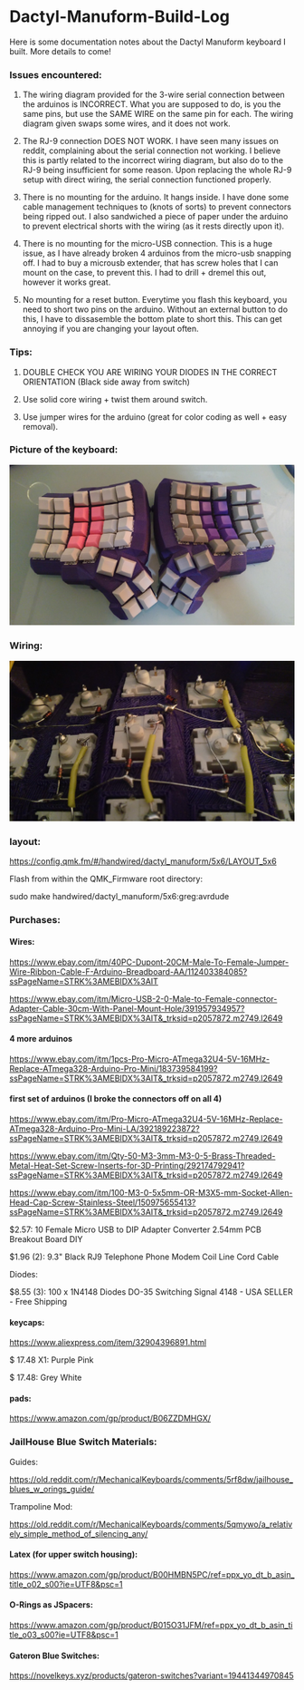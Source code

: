 # Dactyl-Manuform-Build-Log
Here is some documentation notes about the Dactyl Manuform keyboard I built. More details to come!

### Issues encountered:

1) The wiring diagram provided for the 3-wire serial connection between the arduinos is INCORRECT. What you are supposed to do, is you the same pins, but use the SAME WIRE on the same pin for each. The wiring diagram given swaps some wires, and it does not work.

2) The RJ-9 connection DOES NOT WORK. I have seen many issues on reddit, complaining about the serial connection not working. I believe this is partly related to the incorrect wiring diagram, but also do to the RJ-9 being insufficient for some reason. Upon replacing the whole RJ-9 setup with direct wiring, the serial connection functioned properly.

3) There is no mounting for the arduino. It hangs inside. I have done some cable management techniques to (knots of sorts) to prevent connectors being ripped out. I also sandwiched a piece of paper under the arduino to prevent electrical shorts with the wiring (as it rests directly upon it).

4) There is no mounting for the micro-USB connection. This is a huge issue, as I have already broken 4 arduinos from the micro-usb snapping off. I had to buy a microusb extender, that has screw holes that I can mount on the case, to prevent this. I had to drill + dremel this out, however it works great.

5) No mounting for a reset button. Everytime you flash this keyboard, you need to short two pins on the arduino. Without an external button to do this, I have to dissasemble the bottom plate to short this. This can get annoying if you are changing your layout often.

### Tips:

1) DOUBLE CHECK YOU ARE WIRING YOUR DIODES IN THE CORRECT ORIENTATION (Black side away from switch)

2) Use solid core wiring + twist them around switch.
 
3) Use jumper wires for the arduino (great for color coding as well + easy removal).



### Picture of the keyboard:
![Completed Dactyl:](OverviewPicture.jpg)


### Wiring:
![Wiring:](wiringTip.jpg)


### layout:

https://config.qmk.fm/#/handwired/dactyl_manuform/5x6/LAYOUT_5x6

Flash from within the QMK_Firmware root directory:

sudo make handwired/dactyl_manuform/5x6:greg:avrdude


### Purchases:

#### Wires:

https://www.ebay.com/itm/40PC-Dupont-20CM-Male-To-Female-Jumper-Wire-Ribbon-Cable-F-Arduino-Breadboard-AA/112403384085?ssPageName=STRK%3AMEBIDX%3AIT

https://www.ebay.com/itm/Micro-USB-2-0-Male-to-Female-connector-Adapter-Cable-30cm-With-Panel-Mount-Hole/391957934957?ssPageName=STRK%3AMEBIDX%3AIT&_trksid=p2057872.m2749.l2649

#### 4 more arduinos

https://www.ebay.com/itm/1pcs-Pro-Micro-ATmega32U4-5V-16MHz-Replace-ATmega328-Arduino-Pro-Mini/183739584199?ssPageName=STRK%3AMEBIDX%3AIT&_trksid=p2057872.m2749.l2649

#### first set of arduinos (I broke the connectors off on all 4)

https://www.ebay.com/itm/Pro-Micro-ATmega32U4-5V-16MHz-Replace-ATmega328-Arduino-Pro-Mini-LA/392189223872?ssPageName=STRK%3AMEBIDX%3AIT&_trksid=p2057872.m2749.l2649


https://www.ebay.com/itm/Qty-50-M3-3mm-M3-0-5-Brass-Threaded-Metal-Heat-Set-Screw-Inserts-for-3D-Printing/292174792941?ssPageName=STRK%3AMEBIDX%3AIT&_trksid=p2057872.m2749.l2649

https://www.ebay.com/itm/100-M3-0-5x5mm-OR-M3X5-mm-Socket-Allen-Head-Cap-Screw-Stainless-Steel/150975655413?ssPageName=STRK%3AMEBIDX%3AIT&_trksid=p2057872.m2749.l2649


$2.57: 10 Female Micro USB to DIP Adapter Converter 2.54mm PCB Breakout Board DIY

$1.96 (2): 9.3" Black RJ9 Telephone Phone Modem Coil Line Cord Cable

Diodes:

$8.55 (3): 100 x 1N4148 Diodes DO-35 Switching Signal 4148 - USA SELLER - Free Shipping


#### keycaps:

https://www.aliexpress.com/item/32904396891.html

 $ 17.48 X1: Purple Pink 
 
 $ 17.48: Grey White
 
 #### pads:
 
 https://www.amazon.com/gp/product/B06ZZDMHGX/



### JailHouse Blue Switch Materials:

Guides:  

https://old.reddit.com/r/MechanicalKeyboards/comments/5rf8dw/jailhouse_blues_w_orings_guide/

Trampoline Mod:

https://old.reddit.com/r/MechanicalKeyboards/comments/5qmywo/a_relatively_simple_method_of_silencing_any/

#### Latex (for upper switch housing):

https://www.amazon.com/gp/product/B00HMBN5PC/ref=ppx_yo_dt_b_asin_title_o02_s00?ie=UTF8&psc=1

#### O-Rings as JSpacers:

https://www.amazon.com/gp/product/B015O31JFM/ref=ppx_yo_dt_b_asin_title_o03_s00?ie=UTF8&psc=1

#### Gateron Blue Switches:

https://novelkeys.xyz/products/gateron-switches?variant=19441344970845

